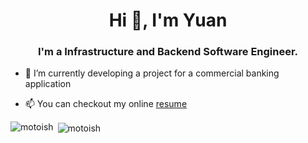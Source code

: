 <h1 align="center">Hi 👋, I'm Yuan</h1>
<h3 align="center">I'm a Infrastructure and Backend Software Engineer.</h3>

- 🌱 I’m currently developing a project for a commercial banking application

- 📫 You can checkout my online [resume](https://motoish.github.io/resume/)

<p><img align="left" src="https://github-readme-stats.vercel.app/api/top-langs?username=motoishi&show_icons=true&locale=en&layout=compact" alt="motoish" /></p>
<p>&nbsp;<img align="center" src="https://github-readme-stats.vercel.app/api?username=motoish&show_icons=true&locale=en" alt="motoish" /></p>

<!--
**motoish/motoish** is a ✨ _special_ ✨ repository because its `README.md` (this file) appears on your GitHub profile.

Here are some ideas to get you started:

- 🔭 I’m currently working on ...
- 🌱 I’m currently learning ...
- 👯 I’m looking to collaborate on ...
- 🤔 I’m looking for help with ...
- 💬 Ask me about ...
- 📫 How to reach me: ...
- 😄 Pronouns: ...
- ⚡ Fun fact: ...
-->